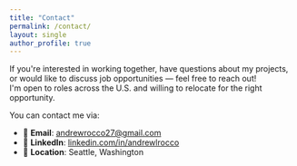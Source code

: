 ```yaml
---
title: "Contact"
permalink: /contact/
layout: single
author_profile: true
---
```


If you're interested in working together, have questions about my projects, or would like to discuss job opportunities — feel free to reach out!  
I'm open to roles across the U.S. and willing to relocate for the right opportunity.

You can contact me via:

- 📧 **Email**: [andrewrocco27@gmail.com](mailto:andrewrocco27@gmail.com)
- 💼 **LinkedIn**: [linkedin.com/in/andrewlrocco](https://www.linkedin.com/in/andrewlrocco)
- 📍 **Location**: Seattle, Washington
